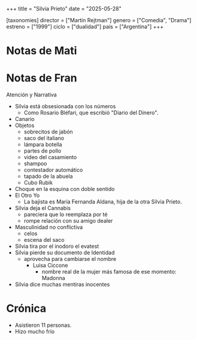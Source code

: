+++
title = "Silvia Prieto"
date = "2025-05-28"

[taxonomies]
director = ["Martín Rejtman"]
genero = ["Comedia", "Drama"]
estreno = ["1999"]
ciclo = ["dualidad"]
pais = ["Argentina"]
+++

# Notas de Mati

# Notas de Fran

Atención y Narrativa

* Silvia está obsesionada con los números
  * Como Rosario Bléfari, que escribió
    "Diario del Dinero".
* Canario
* Objetos
  * sobrecitos de jabón
  * saco del italiano
  * lámpara botella
  * partes de pollo
  * video del casamiento
  * shampoo
  * contestador automático
  * tapado de la abuela
  * Cubo Rubik
* Choque en la esquina con doble sentido
* El Otro Yo
  * La bajista es María Fernanda Aldana,
    hija de la otra Silvia Prieto.
* Silvia deja el Cannabis
  * pareciera que lo reemplaza por té
  * rompe relación con su amigo dealer
* Masculinidad no conflictiva
  * celos
  * escena del saco
* Silvia tira por el inodoro el evatest
* Silvia pierde su documento de Identidad
  * aprovecha para cambiarse el nombre
    * Luisa Ciccone
      * nombre real de la mujer más famosa de ese momento: Madonna
* Silvia dice muchas mentiras inocentes

# Crónica

* Asistieron 11 personas.
* Hizo mucho frío
